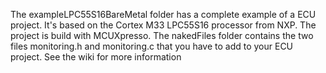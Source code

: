 The exampleLPC55S16BareMetal folder has a complete example of a ECU project. It's based on the Cortex M33 LPC55S16 processor from NXP. The project is build with MCUXpresso.
The nakedFiles folder contains the two files monitoring.h and monitoring.c that you have to add to your ECU project.
See the wiki for more information
